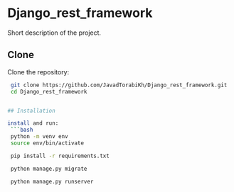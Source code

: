 # Django_rest_framework

Short description of the project.

## Clone

Clone the repository:
   ```bash
    git clone https://github.com/JavadTorabiKh/Django_rest_framework.git
    cd Django_rest_framework


## Installation

install and run:
    ```bash
    python -m venv env
    source env/bin/activate

    pip install -r requirements.txt

    python manage.py migrate

    python manage.py runserver